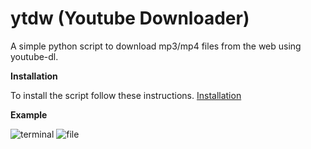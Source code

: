 # ytdw (Youtube Downloader)
A simple python script to download mp3/mp4 files from the web using youtube-dl.

**Installation**

To install the script follow these instructions. [Installation](https://github.com/JustCoww/ytdw/blob/main/installation.md)


**Example**

![terminal](https://user-images.githubusercontent.com/68345611/147711510-2cfe4d4e-20f6-4c57-a837-679509b10ed4.png)
![file](https://user-images.githubusercontent.com/68345611/147711512-31137c77-2d6c-4d64-af45-41362d132acf.png)
